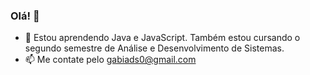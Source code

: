 ### Olá! 👋

- 🌱 Estou aprendendo Java e JavaScript. Também estou cursando o segundo semestre de Análise e Desenvolvimento de Sistemas. 
- 📫 Me contate pelo gabiads0@gmail.com
